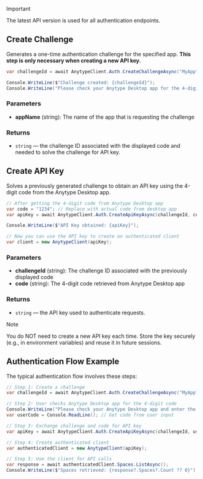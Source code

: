 > [!IMPORTANT]
> The latest API version is used for all authentication endpoints.

## Create Challenge

Generates a one-time authentication challenge for the specified app. **This step is only necessary when creating a new API key.**

```csharp
var challengeId = await AnytypeClient.Auth.CreateChallengeAsync("MyApp");

Console.WriteLine($"Challenge created: {challengeId}");
Console.WriteLine("Please check your Anytype Desktop app for the 4-digit code.");
```

### Parameters

- **appName** (string): The name of the app that is requesting the challenge

### Returns

- `string` — the challenge ID associated with the displayed code and needed to solve the challenge for API key.

## Create API Key

Solves a previously generated challenge to obtain an API key using the 4-digit code from the Anytype Desktop app.

```csharp
// After getting the 4-digit code from Anytype Desktop app
var code = "1234"; // Replace with actual code from desktop app
var apiKey = await AnytypeClient.Auth.CreateApiKeyAsync(challengeId, code);

Console.WriteLine($"API Key obtained: {apiKey}");

// Now you can use the API key to create an authenticated client
var client = new AnytypeClient(apiKey);
```

### Parameters

- **challengeId** (string): The challenge ID associated with the previously displayed code
- **code** (string): The 4-digit code retrieved from Anytype Desktop app

### Returns

- `string` — the API key used to authenticate requests.

> [!NOTE]
> You do NOT need to create a new API key each time.
> Store the key securely (e.g., in environment variables) and reuse it in future sessions.

## Authentication Flow Example

The typical authentication flow involves these steps:

```csharp
// Step 1: Create a challenge
var challengeId = await AnytypeClient.Auth.CreateChallengeAsync("MyApplication");

// Step 2: User checks Anytype Desktop app for the 4-digit code
Console.WriteLine("Please check your Anytype Desktop app and enter the 4-digit code:");
var userCode = Console.ReadLine(); // Get code from user input

// Step 3: Exchange challenge and code for API key
var apiKey = await AnytypeClient.Auth.CreateApiKeyAsync(challengeId, userCode);

// Step 4: Create authenticated client
var authenticatedClient = new AnytypeClient(apiKey);

// Step 5: Use the client for API calls
var response = await authenticatedClient.Spaces.ListAsync();
Console.WriteLine($"Spaces retrieved: {response?.Spaces?.Count ?? 0}");
```